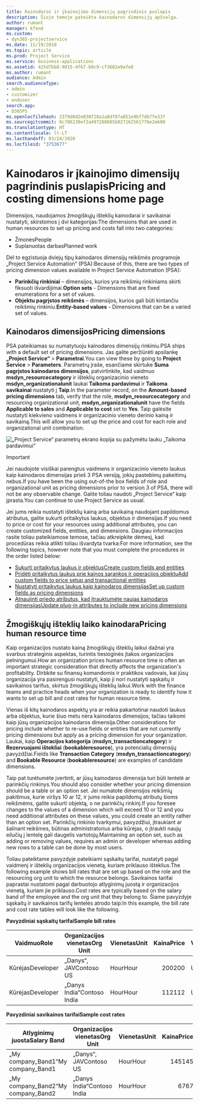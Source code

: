 ```yaml
---
title: Kainodaros ir įkainojimo dimensijų pagrindinis puslapis
description: Šioje temoje pateikta kainodaros dimensijų apžvalga.
author: rumant
manager: kfend
ms.custom:
- dyn365-projectservice
ms.date: 11/19/2018
ms.topic: article
ms.prod: Project Service
ms.service: business-applications
ms.assetid: 425d7bb8-9015-4f67-b9c9-cf3602e9afe8
ms.author: rumant
audience: Admin
search.audienceType:
- admin
- customizer
- enduser
search.app:
- D365PS
ms.openlocfilehash: 2379d0d2e038f28a1a8df87a851e9bf7db7fe33f
ms.sourcegitcommit: 8c786230ef2a497280885b827162561776e2eb00
ms.translationtype: HT
ms.contentlocale: lt-LT
ms.lasthandoff: 03/24/2020
ms.locfileid: "3753677"
---
```

# <a name="pricing-and-costing-dimensions-home-page"></a><span data-ttu-id="6141a-103">Kainodaros ir įkainojimo dimensijų pagrindinis puslapis</span><span class="sxs-lookup"><span data-stu-id="6141a-103">Pricing and costing dimensions home page</span></span>

<span data-ttu-id="6141a-104">Dimensijos, naudojamos žmogiškųjų išteklių kainodarai ir savikainai nustatyti, skirstomos į dvi kategorijas:</span><span class="sxs-lookup"><span data-stu-id="6141a-104">The dimensions that are used in human resources to set up pricing and costs fall into two categories:</span></span>

- <span data-ttu-id="6141a-105">Žmonės</span><span class="sxs-lookup"><span data-stu-id="6141a-105">People</span></span>
- <span data-ttu-id="6141a-106">Suplanuotas darbas</span><span class="sxs-lookup"><span data-stu-id="6141a-106">Planned work</span></span>

<span data-ttu-id="6141a-107">Dėl to egzistuoja dviejų tipų kainodaros dimensijų reikšmės programoje „Project Service Automation“ (PSA):</span><span class="sxs-lookup"><span data-stu-id="6141a-107">Because of this, there are two types of pricing dimension values available in Project Service Automation (PSA):</span></span> 

- <span data-ttu-id="6141a-108">**Parinkčių rinkiniai** – dimensijos, kurios yra reikšmių rinkiniams skirti fiksuoti išvardijimai.</span><span class="sxs-lookup"><span data-stu-id="6141a-108">**Option sets** - Dimensions that are fixed enumerations for a set of values.</span></span>
- <span data-ttu-id="6141a-109">**Objektu pagrįstos reikšmės** – dimensijos, kurios gali būti kintančiu reikšmių rinkiniu.</span><span class="sxs-lookup"><span data-stu-id="6141a-109">**Entity-based values** - Dimensions that can be a varied set of values.</span></span>

## <a name="pricing-dimensions"></a><span data-ttu-id="6141a-110">Kainodaros dimensijos</span><span class="sxs-lookup"><span data-stu-id="6141a-110">Pricing dimensions</span></span>

<span data-ttu-id="6141a-111">PSA pateikiamas su numatytuoju kainodaros dimensijų rinkiniu.</span><span class="sxs-lookup"><span data-stu-id="6141a-111">PSA ships with a default set of pricing dimensions.</span></span> <span data-ttu-id="6141a-112">Jas galite peržiūrėti apsilankę **„Project Service“** > **Parametrai**.</span><span class="sxs-lookup"><span data-stu-id="6141a-112">You can view these by going to **Project Service** > **Parameters**.</span></span> <span data-ttu-id="6141a-113">Parametrų įraše, esančiame skirtuke **Suma pagrįstos kainodaros dimensijos**, patvirtinkite, kad vaidmuo **msdyn_resourcecategory** ir išteklių organizacinio vieneto **msdyn_organizationalunit** laukai **Taikoma pardavimui** ir **Taikoma savikainai** nustatyti į **Taip**.</span><span class="sxs-lookup"><span data-stu-id="6141a-113">In the parameter record, on the **Amount-based pricing dimensions** tab, verify that the role, **msdyn_resourcecategory** and resourcing organizational unit, **msdyn_organizationalunit** have the fields **Applicable to sales** and **Applicable to cost** set to **Yes**.</span></span> <span data-ttu-id="6141a-114">Taip galėsite nustatyti kiekvieno vaidmens ir organizacinio vieneto derinio kainą ir savikainą.</span><span class="sxs-lookup"><span data-stu-id="6141a-114">This will allow you to set up the price and cost for each role and organizational unit combination.</span></span>

![„Project Service“ parametrų ekrano kopija su pažymėtu lauku „Taikoma pardavimui“](media/PS-OOB-parameters.png)

> [!IMPORTANT]
> <span data-ttu-id="6141a-116">Jei naudojote visiškai parengtus vaidmens ir organizacinio vieneto laukus kaip kainodaros dimensijas prieš 3 PSA versiją, jokių pastebimų pakeitimų nebus.</span><span class="sxs-lookup"><span data-stu-id="6141a-116">If you have been the using out-of-the box fields of role and organizational unit as pricing dimensions prior to version 3 of PSA, there will not be any observable change.</span></span> <span data-ttu-id="6141a-117">Galite toliau naudoti „Project Service“ kaip įprasta.</span><span class="sxs-lookup"><span data-stu-id="6141a-117">You can continue to use Project Service as usual.</span></span> 

<span data-ttu-id="6141a-118">Jei jums reikia nustatyti išteklių kainą arba savikainą naudojant papildomus atributus, galite sukurti pritaikytus laukus, objektus ir dimensijas.</span><span class="sxs-lookup"><span data-stu-id="6141a-118">If you need to price or cost for your resources using additional attributes, you can create customized fields, entities, and dimensions.</span></span> <span data-ttu-id="6141a-119">Daugiau informacijos rasite toliau pateikiamose temose, tačiau atkreipkite dėmesį, kad procedūras reikia atlikti toliau išvardyta tvarka:</span><span class="sxs-lookup"><span data-stu-id="6141a-119">For more information, see the following topics, however note that you must complete the procedures in the order listed below:</span></span>

- [<span data-ttu-id="6141a-120">Sukurti pritaikytus laukus ir objektus</span><span class="sxs-lookup"><span data-stu-id="6141a-120">Create custom fields and entities</span></span>](create-custom-fields-entities.md)
- [<span data-ttu-id="6141a-121">Pridėti pritaikytus laukus prie kainos sąrankos ir operacijos objektų</span><span class="sxs-lookup"><span data-stu-id="6141a-121">Add custom fields to price setup and transactional entities</span></span>](field-references.md)
- [<span data-ttu-id="6141a-122">Nustatyti pritaikytus laukus kaip kainodaros dimensijas</span><span class="sxs-lookup"><span data-stu-id="6141a-122">Set up custom fields as pricing dimensions</span></span>](set-up-pricing-dimensions.md)
- [<span data-ttu-id="6141a-123">Atnaujinti priedo atributus, kad įtrauktumėte naujas kainodaros dimensijas</span><span class="sxs-lookup"><span data-stu-id="6141a-123">Update plug-in attributes to include new pricing dimensions</span></span>](update-plug-in-attributes.md)

## <a name="pricing-human-resource-time"></a><span data-ttu-id="6141a-124">Žmogiškųjų išteklių laiko kainodara</span><span class="sxs-lookup"><span data-stu-id="6141a-124">Pricing human resource time</span></span>
<span data-ttu-id="6141a-125">Kaip organizacijos nustato kainą žmogiškųjų išteklių laikui dažnai yra svarbus strateginis aspektas, turintis tiesioginės įtakos organizacijos pelningumui.</span><span class="sxs-lookup"><span data-stu-id="6141a-125">How an organization prices human resource time is often an important strategic consideration that directly affects the organization's profitability.</span></span> <span data-ttu-id="6141a-126">Dirbkite su finansų komandomis ir praktikos vadovais, kai jūsų organizacija yra pasirengusi nustatyti, kaip ji nori nustatyti sąskaitų ir savikainos tarifus, skirtus žmogiškųjų išteklių laikui.</span><span class="sxs-lookup"><span data-stu-id="6141a-126">Work with the finance teams and practice heads when your organization is ready to identify how it wants to set up bill and cost rates for human resource time.</span></span>

<span data-ttu-id="6141a-127">Vienas iš kitų kainodaros aspektų yra ar reikia pakartotinai naudoti laukus arba objektus, kurie šiuo metu nėra kainodaros dimensijos, tačiau taikomi kaip jūsų organizacijos kainodaros dimensija.</span><span class="sxs-lookup"><span data-stu-id="6141a-127">Other considerations for pricing include whether to re-use fields or entities that are not currently pricing dimensions but apply as a pricing dimension for your organization.</span></span> <span data-ttu-id="6141a-128">Laukai, kaip **Operacijos kategorija** (**msdyn_transactioncategory**) ir **Rezervuojami ištekliai** (**bookableresource**), yra potencialių dimensijų pavyzdžiai.</span><span class="sxs-lookup"><span data-stu-id="6141a-128">Fields like **Transaction Category** (**msdyn_transactioncategory**) and **Bookable Resource** (**bookableresource**) are examples of candidate dimensions.</span></span> 

<span data-ttu-id="6141a-129">Taip pat turėtumėte įvertinti, ar jūsų kainodaros dimensija turi būti lentelė ar parinkčių rinkinys.</span><span class="sxs-lookup"><span data-stu-id="6141a-129">You should also consider whether your pricing dimension should be a table or an option set.</span></span> <span data-ttu-id="6141a-130">Jei numatote dimensijos reikšmių pakitimus, kurie viršys 10 ar 12, ir jums reikia papildomų atributų šioms reikšmėms, galite sukurti objektą, o ne parinkčių rinkinį.</span><span class="sxs-lookup"><span data-stu-id="6141a-130">If you foresee changes to the values of a dimension which will exceed 10 or 12 and you need additional attributes on these values, you could create an entity rather than an option set.</span></span> <span data-ttu-id="6141a-131">Parinkčių rinkinio tvarkymui, pavyzdžiui, įtraukiant ar šalinant reikšmes, būtinas administratorius arba kūrėjas, o įtraukti naujų eilučių į lentelę gali daugelis vartotojų.</span><span class="sxs-lookup"><span data-stu-id="6141a-131">Maintaining an option set, such as adding or removing values, requires an admin or developer whereas adding new rows to a table can be done by most users.</span></span>

<span data-ttu-id="6141a-132">Toliau pateiktame pavyzdyje pateikiami sąskaitų tarifai, nustatyti pagal vaidmenį ir išteklių organizacijos vienetą, kuriam priklauso išteklius.</span><span class="sxs-lookup"><span data-stu-id="6141a-132">The following example shows bill rates that are set up based on the role and the resourcing org unit to which the resource belongs.</span></span> <span data-ttu-id="6141a-133">Savikainos tarifai paprastai nustatomi pagal darbuotojo atlyginimų juostą ir organizacijos vienetą, kuriam jie priklauso.</span><span class="sxs-lookup"><span data-stu-id="6141a-133">Cost rates are typically based on the salary band of the employee and the org unit that they belong to.</span></span> <span data-ttu-id="6141a-134">Šiame pavyzdyje sąskaitų ir savikainos tarifų lentelės atrodo taip:</span><span class="sxs-lookup"><span data-stu-id="6141a-134">In this example, the bill rate and cost rate tables will look like the following.</span></span>

<span data-ttu-id="6141a-135">**Pavyzdiniai sąskaitų tarifai**</span><span class="sxs-lookup"><span data-stu-id="6141a-135">**Sample bill rates**</span></span>

| <span data-ttu-id="6141a-136">Vaidmuo</span><span class="sxs-lookup"><span data-stu-id="6141a-136">Role</span></span>        | <span data-ttu-id="6141a-137">Organizacijos vienetas</span><span class="sxs-lookup"><span data-stu-id="6141a-137">Org Unit</span></span>    |<span data-ttu-id="6141a-138">Vienetas</span><span class="sxs-lookup"><span data-stu-id="6141a-138">Unit</span></span>      |<span data-ttu-id="6141a-139">Kaina</span><span class="sxs-lookup"><span data-stu-id="6141a-139">Price</span></span>      |<span data-ttu-id="6141a-140">Valiuta</span><span class="sxs-lookup"><span data-stu-id="6141a-140">Currency</span></span>  |
| ------------|-------------|----------|----------:|----------|
| <span data-ttu-id="6141a-141">Kūrėjas</span><span class="sxs-lookup"><span data-stu-id="6141a-141">Developer</span></span>   | <span data-ttu-id="6141a-142">„Danys“, JAV</span><span class="sxs-lookup"><span data-stu-id="6141a-142">Contoso US</span></span>  |<span data-ttu-id="6141a-143">Hour</span><span class="sxs-lookup"><span data-stu-id="6141a-143">Hour</span></span> | <span data-ttu-id="6141a-144">200</span><span class="sxs-lookup"><span data-stu-id="6141a-144">200</span></span>|<span data-ttu-id="6141a-145">USD</span><span class="sxs-lookup"><span data-stu-id="6141a-145">USD</span></span>     |
| <span data-ttu-id="6141a-146">Kūrėjas</span><span class="sxs-lookup"><span data-stu-id="6141a-146">Developer</span></span>   | <span data-ttu-id="6141a-147">„Danys India“</span><span class="sxs-lookup"><span data-stu-id="6141a-147">Contoso India</span></span> |<span data-ttu-id="6141a-148">Hour</span><span class="sxs-lookup"><span data-stu-id="6141a-148">Hour</span></span>|   <span data-ttu-id="6141a-149">112</span><span class="sxs-lookup"><span data-stu-id="6141a-149">112</span></span>|<span data-ttu-id="6141a-150">USD</span><span class="sxs-lookup"><span data-stu-id="6141a-150">USD</span></span>     |


<span data-ttu-id="6141a-151">**Pavyzdiniai savikainos tarifai**</span><span class="sxs-lookup"><span data-stu-id="6141a-151">**Sample cost rates**</span></span>

| <span data-ttu-id="6141a-152">Atlyginimų juosta</span><span class="sxs-lookup"><span data-stu-id="6141a-152">Salary Band</span></span>     | <span data-ttu-id="6141a-153">Organizacijos vienetas</span><span class="sxs-lookup"><span data-stu-id="6141a-153">Org Unit</span></span>    |<span data-ttu-id="6141a-154">Vienetas</span><span class="sxs-lookup"><span data-stu-id="6141a-154">Unit</span></span>      |<span data-ttu-id="6141a-155">Kaina</span><span class="sxs-lookup"><span data-stu-id="6141a-155">Price</span></span>      |<span data-ttu-id="6141a-156">Valiuta</span><span class="sxs-lookup"><span data-stu-id="6141a-156">Currency</span></span>  |
| ----------------|-------------|----------|----------:|----------|
| <span data-ttu-id="6141a-157">„My company_Band1“</span><span class="sxs-lookup"><span data-stu-id="6141a-157">My company_Band1</span></span> | <span data-ttu-id="6141a-158">„Danys“, JAV</span><span class="sxs-lookup"><span data-stu-id="6141a-158">Contoso US</span></span>  |<span data-ttu-id="6141a-159">Hour</span><span class="sxs-lookup"><span data-stu-id="6141a-159">Hour</span></span> | <span data-ttu-id="6141a-160">145</span><span class="sxs-lookup"><span data-stu-id="6141a-160">145</span></span>|<span data-ttu-id="6141a-161">USD</span><span class="sxs-lookup"><span data-stu-id="6141a-161">USD</span></span>     |
| <span data-ttu-id="6141a-162">„My company_Band2“</span><span class="sxs-lookup"><span data-stu-id="6141a-162">My company_Band2</span></span> | <span data-ttu-id="6141a-163">„Danys India“</span><span class="sxs-lookup"><span data-stu-id="6141a-163">Contoso India</span></span> |<span data-ttu-id="6141a-164">Hour</span><span class="sxs-lookup"><span data-stu-id="6141a-164">Hour</span></span>|   <span data-ttu-id="6141a-165">67</span><span class="sxs-lookup"><span data-stu-id="6141a-165">67</span></span>|<span data-ttu-id="6141a-166">USD</span><span class="sxs-lookup"><span data-stu-id="6141a-166">USD</span></span>     |
